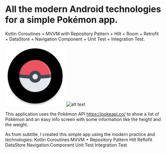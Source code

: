 # All the modern Android technologies for a simple Pokémon app.

Kotlin Coroutines + MVVM with Repository Pattern + Hilt + Room + Retrofit + DataStore + Navigation Component + Unit Test + Integration Test.

![alt text](https://github.com/dariobrux/Pokemon/blob/main/app/src/main/res/mipmap-xxxhdpi/ic_launcher_round.png?raw=true)
![alt text](https://media.pokemoncentral.it/wiki/thumb/5/53/Logo_Pok%C3%A9mon.png/600px-Logo_Pok%C3%A9mon.png?raw=true)



This application uses the Pokémon API https://pokeapi.co/ to show a list of Pokémon and an easy info screen with some information like the height and the weight.

As from subtitle, I created this simple app using the modern practice and technologies:
Kotlin Coroutines
MVVM + Repository Pattern
Hilt
Reftofit
DataStore
Navigation Component
Unit Test
Integration Test

